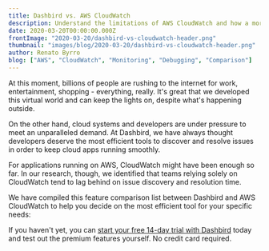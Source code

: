 ```yaml
---
title: Dashbird vs. AWS CloudWatch
description: Understand the limitations of AWS CloudWatch and how a more advanced tool can boost productivity and improve quality
date: 2020-03-20T00:00:00.000Z
frontImage: "2020-03-20/dashbird-vs-cloudwatch-header.png"
thumbnail: "images/blog/2020-03-20/dashbird-vs-cloudwatch-header.png"
author: Renato Byrro
blog: ["AWS", "CloudWatch", "Monitoring", "Debugging", "Comparison"]
---
```


At this moment, billions of people are rushing to the internet for work, entertainment, shopping - everything, really. It's great that we developed this virtual world and can keep the lights on, despite what's happening outside.

On the other hand, cloud systems and developers are under pressure to meet an unparalleled demand. At Dashbird, we have always thought developers deserve the most efficient tools to discover and resolve issues in order to keep cloud apps running smoothly.

For applications running on AWS, CloudWatch might have been enough so far. In our research, though, we identified that teams relying solely on CloudWatch tend to lag behind on issue discovery and resolution time.

We have compiled this feature comparison list between Dashbird and AWS CloudWatch to help you decide on the most efficient tool for your specific needs:

If you haven't yet, you can <a href='https://dashbird.io/register' target='_blank'>start your free 14-day trial with Dashbird</a> today and test out the premium features yourself. No credit card required.
